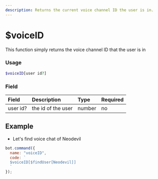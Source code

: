 ```yaml
---
description: Returns the current voice channel ID the user is in.
---
```


# $voiceID

This function simply returns the voice channel ID that the user is in

### Usage

```php
$voiceID[user id?]
```

### Field

| Field | Description | Type | Required |
| :--- | :--- | :--- | :--- |
| user id? | the id of the user | number | no |


## Example 

* Let's find voice chat of Neodevil

```javascript
bot.command({
  name: "voiceID",
  code: `
  $voiceID[$findUser[Neodevil]]
  `
});
```
